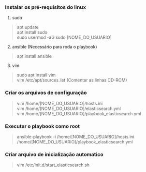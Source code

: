 ### Instalar os pré-requisitos do linux
1) sudo
> apt update<br>
> apt install sudo<br>
> sudo usermod -aG sudo [NOME_DO_USUARIO]

2) ansible (Necessário para roda o playbook)
> apt install ansible

3) vim
> sudo apt install vim<br>
> vim /etc/apt/sources.list (Comentar as linhas CD-ROM)

### Criar os arquivos de configuração
> vim /home/[NOME_DO_USUARIO]/hosts.ini<br>
> vim /home/[NOME_DO_USUARIO]/elasticsearch.yml<br>
> vim /home/[NOME_DO_USUARIO]/playbook_elasticsearch.yml

### Executar o playbook como root
> ansible-playbook -i /home/[NOME_DO_USUARIO]/hosts.ini /home/[NOME_DO_USUARIO]/playbook_elasticsearch.yml

### Criar arquivo de inicialização automatico
> vim /etc/init.d/start_elasticsearch.sh